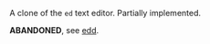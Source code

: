 A clone of the `ed` text editor. Partially implemented. 

**ABANDONED**, see [edd](https://github.com/bojle/edd.git).

